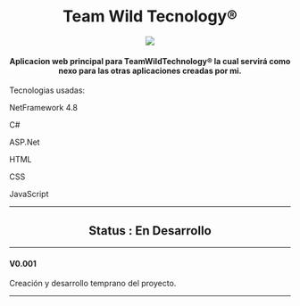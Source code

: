 <h1 align="center"> Team Wild Tecnology® </h1>
<p align="center">
   <img src="https://img.shields.io/badge/release%20date-2023-blue">
  <h4 align="center">Aplicacion web principal para TeamWildTechnology® la cual servirá como nexo para las otras aplicaciones creadas por mi.</h4>
   </p>
<p>Tecnologias usadas:</p>
<p>NetFramework 4.8</p>
<p>C#</p>
<p>ASP.Net</p>
<p>HTML</p>
<p>CSS</p>
<p>JavaScript</p>


_______________________________________________________


<h2 align="center">Status : En Desarrollo</h2>


_______________________________________________________

<h4><b>V0.001</b></h4>
Creación y desarrollo temprano del proyecto.

_______________________________________________________

